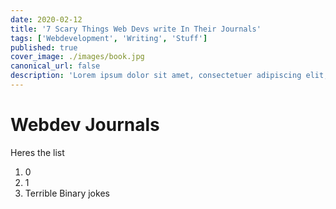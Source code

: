 ```yaml
---
date: 2020-02-12
title: '7 Scary Things Web Devs write In Their Journals'
tags: ['Webdevelopment', 'Writing', 'Stuff']
published: true
cover_image: ./images/book.jpg
canonical_url: false
description: 'Lorem ipsum dolor sit amet, consectetuer adipiscing elit, sed diam nonummy nibh euismod tincidunt ut laoreet dolore magna aliquam erat volutpat.'
---
```


# Webdev Journals

Heres the list

1. 0
2. 1
3. Terrible Binary jokes
